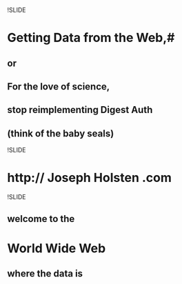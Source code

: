 !SLIDE
# Getting Data from the Web,#
## or ##
## For the love of science, ##
## stop reimplementing Digest Auth ##
## (think of the baby seals) ##

!SLIDE
# http:// Joseph Holsten .com #

!SLIDE
## welcome to the ##
# World Wide Web #
## where the data is ##